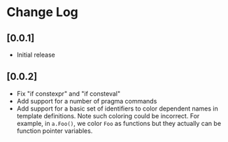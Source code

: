 # Change Log

## [0.0.1]

- Initial release

## [0.0.2]

- Fix "if constexpr" and "if consteval"
- Add support for a number of pragma commands
- Add support for a basic set of identifiers to color dependent names in template definitions. Note such coloring could be incorrect. For example, in `a.Foo()`, we color `Foo` as functions but they actually can be function pointer variables.